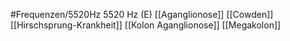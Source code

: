 #Frequenzen/5520Hz
5520 Hz (E)
[[Aganglionose]]
[[Cowden]]
[[Hirschsprung-Krankheit]]
[[Kolon Aganglionose]]
[[Megakolon]]